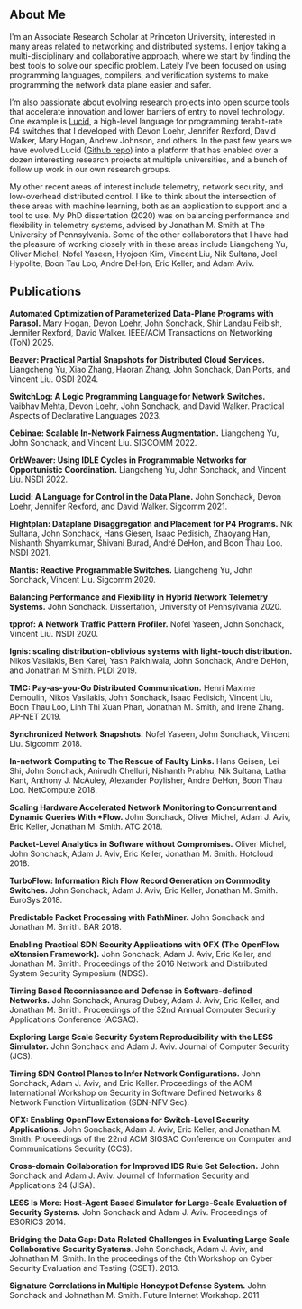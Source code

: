 ## About Me

I'm an Associate Research Scholar at Princeton University, interested in many areas related to networking and distributed systems. I enjoy taking a multi-disciplinary and collaborative approach, where we start by finding the best tools to solve our specific problem. Lately I've been focused on using programming languages, compilers, and verification systems to make programming the network data plane easier and safer. 

I’m also passionate about evolving research projects into open source tools that accelerate innovation and lower barriers of entry to novel technology. One example is [Lucid](https://dl.acm.org/doi/10.1145/3452296.3472903), a high-level language for programming terabit-rate P4 switches that I developed with Devon Loehr, Jennifer Rexford, David Walker, Mary Hogan, Andrew Johnson, and others. In the past few years we have evolved Lucid ([Github repo](https://github.com/PrincetonUniversity/lucid)) into a platform that has enabled over a dozen interesting research projects at multiple universities, and a bunch of follow up work in our own research groups.

My other recent areas of interest include telemetry, network security, and low-overhead distributed control. I like to think about the intersection of these areas with machine learning, both as an application to support and a tool to use. My PhD dissertation (2020) was on balancing performance and flexibility in telemetry systems, advised by Jonathan M. Smith at The University of Pennsylvania. Some of the other collaborators that I have had the pleasure of working closely with in these areas include Liangcheng Yu, Oliver Michel, Nofel Yaseen, Hyojoon Kim, Vincent Liu, Nik Sultana, Joel Hypolite, Boon Tau Loo, Andre DeHon, Eric Keller, and Adam Aviv. 

## Publications

**Automated Optimization of Parameterized Data-Plane Programs with Parasol.** Mary Hogan, Devon Loehr, John Sonchack, Shir Landau Feibish, Jennifer Rexford, David Walker. IEEE/ACM Transactions on Networking (ToN) 2025.

**Beaver: Practical Partial Snapshots for Distributed Cloud Services.** Liangcheng Yu, Xiao Zhang, Haoran Zhang, John Sonchack, Dan Ports, and Vincent Liu. OSDI 2024.

**SwitchLog: A Logic Programming Language for Network Switches.** Vaibhav Mehta, Devon Loehr, John Sonchack, and David Walker. Practical Aspects of Declarative Languages 2023.

**Cebinae: Scalable In-Network Fairness Augmentation.** Liangcheng Yu, John Sonchack, and Vincent Liu. SIGCOMM 2022.

**OrbWeaver: Using IDLE Cycles in Programmable Networks for Opportunistic Coordination.** Liangcheng Yu, John Sonchack, and Vincent Liu. NSDI 2022.

**Lucid: A Language for Control in the Data Plane.** John Sonchack, Devon Loehr, Jennifer Rexford, and David Walker. Sigcomm 2021.

**Flightplan: Dataplane Disaggregation and Placement for P4 Programs.** Nik Sultana, John Sonchack, Hans Giesen, Isaac Pedisich, Zhaoyang Han, Nishanth Shyamkumar, Shivani Burad, André DeHon, and Boon Thau Loo. NSDI 2021.

**Mantis: Reactive Programmable Switches.** Liangcheng Yu, John Sonchack, Vincent Liu. Sigcomm 2020.

**Balancing Performance and Flexibility in Hybrid Network Telemetry Systems.** John Sonchack. Dissertation, University of Pennsylvania 2020.

**tpprof: A Network Traffic Pattern Profiler.** Nofel Yaseen, John Sonchack, Vincent Liu. NSDI 2020.

**Ignis: scaling distribution-oblivious systems with light-touch distribution.** Nikos Vasilakis, Ben Karel, Yash Palkhiwala, John Sonchack, Andre DeHon, and Jonathan M Smith. PLDI 2019.

**TMC: Pay-as-you-Go Distributed Communication.** Henri Maxime Demoulin, Nikos Vasilakis, John Sonchack, Isaac Pedisich, Vincent Liu, Boon Thau Loo, Linh Thi Xuan Phan, Jonathan M. Smith, and Irene Zhang. AP-NET 2019.

**Synchronized Network Snapshots.** Nofel Yaseen, John Sonchack, Vincent Liu. Sigcomm 2018.

**In-network Computing to The Rescue of Faulty Links.** Hans Geisen, Lei Shi, John Sonchack, Anirudh Chelluri, Nishanth Prabhu, Nik Sultana, Latha Kant, Anthony J. McAuley, Alexander Poylisher, Andre DeHon, Boon Thau Loo. NetCompute 2018.

**Scaling Hardware Accelerated Network Monitoring to Concurrent and Dynamic Queries With \*Flow.** John Sonchack, Oliver Michel, Adam J. Aviv, Eric Keller, Jonathan M. Smith. ATC 2018.

**Packet-Level Analytics in Software without Compromises.** Oliver Michel, John Sonchack, Adam J. Aviv, Eric Keller, Jonathan M. Smith. Hotcloud 2018.

**TurboFlow: Information Rich Flow Record Generation on Commodity Switches.** John Sonchack, Adam J. Aviv, Eric Keller, Jonathan M. Smith. EuroSys 2018.

**Predictable Packet Processing with PathMiner.** John Sonchack and Jonathan M. Smith. BAR 2018.

**Enabling Practical SDN Security Applications with OFX (The OpenFlow eXtension Framework).** John Sonchack, Adam J. Aviv, Eric Keller, and Jonathan M. Smith. Proceedings of the 2016 Network and Distributed System Security Symposium (NDSS).

**Timing Based Reconniasance and Defense in Software-defined Networks.** John Sonchack, Anurag Dubey, Adam J. Aviv, Eric Keller, and Jonathan M. Smith. Proceedings of the 32nd Annual Computer Security Applications Conference (ACSAC).

**Exploring Large Scale Security System Reproducibility with the LESS Simulator.** John Sonchack and Adam J. Aviv. Journal of Computer Security (JCS).
    
**Timing SDN Control Planes to Infer Network Configurations.** John Sonchack, Adam J. Aviv, and Eric Keller. Proceedings of the ACM International Workshop on Security in Software Defined Networks & Network Function Virtualization (SDN-NFV Sec).

**OFX: Enabling OpenFlow Extensions for Switch-Level Security Applications.** John Sonchack, Adam J. Aviv, Eric Keller, and Jonathan M. Smith. Proceedings of the 22nd ACM SIGSAC Conference on Computer and Communications Security (CCS).

**Cross-domain Collaboration for Improved IDS Rule Set Selection.** John Sonchack and Adam J. Aviv. Journal of Information Security and Applications 24 (JISA).

**LESS Is More: Host-Agent Based Simulator for Large-Scale Evaluation of Security Systems.** John Sonchack and Adam J. Aviv. Proceedings of ESORICS 2014.

**Bridging the Data Gap: Data Related Challenges in Evaluating Large Scale Collaborative Security Systems**. John Sonchack, Adam J. Aviv, and Johnathan M. Smith. In the proceedings of the 6th Workshop on Cyber Security Evaluation and Testing (CSET). 2013.

**Signature Correlations in Multiple Honeypot Defense System.** John Sonchack and Johnathan M. Smith. Future Internet Workshop. 2011

<!-- 
    
    

    
**Packet-Level Analytics in Software without Compromises.** 
Oliver Michel, John Sonchack, Adam J. Aviv, Eric Keller, Jonathan M. 
Smith. Hotcloud 2018.
    

    
**TurboFlow: Information Rich Flow Record Generation on Commodity 
Switches.** John Sonchack, Adam J. Aviv, Eric Keller, Jonathan M. 
Smith. EuroSys 2018.
    

    
**Predictable Packet Processing with PathMiner.** John Sonchack 
and Jonathan M. Smith. BAR 2018.
    

    <h4> 2016 </h4>
    
**Enabling Practical SDN Security Applications with OFX (The 
OpenFlow 
    eXtension Framework).** John Sonchack, Adam J. Aviv, Eric Keller, 
and Jonathan M. Smith. Proceedings of the 
    2016 Network and Distributed System Security Symposium (NDSS).
    

    
**Timing Based Reconniasance and Defense in Software-defined 
Networks.** 
    John Sonchack, Anurag Dubey, Adam J. Aviv, Eric Keller, and Jonathan 
M. Smith. Proceedings of the 
    32nd Annual Computer Security Applications Conference (ACSAC).
    

    
    **Exploring Large Scale Security System Reproducibility with the 
LESS Simulator.** John Sonchack and Adam J. Aviv. Journal of Computer 
Security (JCS).
    

    
    **Timing SDN Control Planes to Infer Network Configurations.** 
John Sonchack, Adam J. Aviv, and Eric Keller. Proceedings of the ACM 
International Workshop on Security in Software Defined Networks & 
Network Function Virtualization (SDN-NFV Sec).
    

    <h4> 2015 </h4>
    
    **<i>(short paper)</i> **OFX: Enabling OpenFlow Extensions for 
Switch-Level Security 
    Applications.** John Sonchack, Adam J. Aviv, Eric Keller, 
    and Jonathan M. Smith. Proceedings of the 22nd ACM SIGSAC Conference 
on Computer and Communications Security (CCS).
    
    
    **Cross-domain Collaboration for Improved IDS Rule Set 
Selection.** John Sonchack and Adam J. Aviv. Journal of Information 
Security and Applications 24 (JISA).
    


    <h4> 2014 </h4>
    
**LESS Is More: Host-Agent Based Simulator for Large-Scale 
Evaluation 
    of Security Systems.** John Sonchack and Adam J. Aviv. 
Proceedings of ESORICS 2014.             
    
                <h4>2013</h4>
                
            **Bridging the Data Gap: Data Related Challenges in 
    Evaluating Large Scale Collaborative Security Systems**. John 
    Sonchack, Adam J. Aviv, and Johnathan M. Smith. In the proceedings 
of 
    the 6th Workshop on Cyber Security Evaluation and Testing (CSET).
                
                
                <h4>2011</h4>            
                 
                **Signature Correlations in Multiple Honeypot Defense 
System.**            
                John Sonchack and Johnathan M. Smith. Future Internet 
Workshop.
                
 -->
